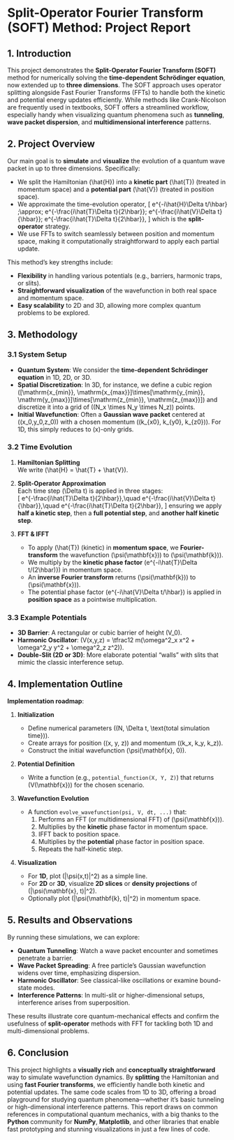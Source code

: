 # Split-Operator Fourier Transform (SOFT) Method: Project Report

## 1. Introduction

This project demonstrates the **Split-Operator Fourier Transform (SOFT)** method for numerically solving the **time-dependent Schrödinger equation**, now extended up to **three dimensions**. The SOFT approach uses operator splitting alongside Fast Fourier Transforms (FFTs) to handle both the kinetic and potential energy updates efficiently. While methods like Crank-Nicolson are frequently used in textbooks, SOFT offers a streamlined workflow, especially handy when visualizing quantum phenomena such as **tunneling**, **wave packet dispersion**, and **multidimensional interference** patterns.

## 2. Project Overview

Our main goal is to **simulate** and **visualize** the evolution of a quantum wave packet in up to three dimensions. Specifically:

- We split the Hamiltonian \(\hat{H}\) into a **kinetic part** \(\hat{T}\) (treated in momentum space) and a **potential part** \(\hat{V}\) (treated in position space).  
- We approximate the time-evolution operator,
  \[
    e^{-i\hat{H}\Delta t/\hbar} \;\approx\;
    e^{-\frac{i\hat{T}\Delta t}{2\hbar}}\;
    e^{-\frac{i\hat{V}\Delta t}{\hbar}}\;
    e^{-\frac{i\hat{T}\Delta t}{2\hbar}},
  \]
  which is the **split-operator** strategy.  
- We use FFTs to switch seamlessly between position and momentum space, making it computationally straightforward to apply each partial update.  

This method’s key strengths include:

- **Flexibility** in handling various potentials (e.g., barriers, harmonic traps, or slits).  
- **Straightforward visualization** of the wavefunction in both real space and momentum space.  
- **Easy scalability** to 2D and 3D, allowing more complex quantum problems to be explored.

## 3. Methodology

### 3.1 System Setup

- **Quantum System**: We consider the **time-dependent Schrödinger equation** in 1D, 2D, or 3D.  
- **Spatial Discretization**: In 3D, for instance, we define a cubic region \([\mathrm{x_{min}}, \mathrm{x_{max}}]\times[\mathrm{y_{min}}, \mathrm{y_{max}}]\times[\mathrm{z_{min}}, \mathrm{z_{max}}]\) and discretize it into a grid of \((N_x \times N_y \times N_z)\) points.  
- **Initial Wavefunction**: Often a **Gaussian wave packet** centered at \((x_0,y_0,z_0)\) with a chosen momentum \((k_{x0}, k_{y0}, k_{z0})\). For 1D, this simply reduces to \(x\)-only grids.

### 3.2 Time Evolution

1. **Hamiltonian Splitting**  
   We write \(\hat{H} = \hat{T} + \hat{V}\).  
   
2. **Split-Operator Approximation**  
   Each time step \(\Delta t\) is applied in three stages:  
   \[
     e^{-\frac{i\hat{T}\Delta t}{2\hbar}},\quad
     e^{-\frac{i\hat{V}\Delta t}{\hbar}},\quad
     e^{-\frac{i\hat{T}\Delta t}{2\hbar}},
   \]
   ensuring we apply **half a kinetic step**, then a **full potential step**, and **another half kinetic step**.

3. **FFT & IFFT**  
   - To apply \(\hat{T}\) (kinetic) in **momentum space**, we **Fourier-transform** the wavefunction \(\psi(\mathbf{x})\) to \(\psi(\mathbf{k})\).  
   - We multiply by the **kinetic phase factor** \(e^{-i\hat{T}\Delta t/(2\hbar)}\) in momentum space.  
   - An **inverse Fourier transform** returns \(\psi(\mathbf{k})\) to \(\psi(\mathbf{x})\).  
   - The potential phase factor \(e^{-i\hat{V}\Delta t/\hbar}\) is applied in **position space** as a pointwise multiplication.

### 3.3 Example Potentials

- **3D Barrier**: A rectangular or cubic barrier of height \(V_0\).  
- **Harmonic Oscillator**: \(V(x,y,z) = \tfrac12 m(\omega^2_x x^2 + \omega^2_y y^2 + \omega^2_z z^2)\).  
- **Double-Slit (2D or 3D)**: More elaborate potential “walls” with slits that mimic the classic interference setup.

## 4. Implementation Outline

**Implementation roadmap**:

1. **Initialization**  
   - Define numerical parameters \((N, \Delta t, \text{total simulation time})\).  
   - Create arrays for position \((x, y, z)\) and momentum \((k_x, k_y, k_z)\).  
   - Construct the initial wavefunction \(\psi(\mathbf{x}, 0)\).  

2. **Potential Definition**  
   - Write a function (e.g., `potential_function(X, Y, Z)`) that returns \(V(\mathbf{x})\) for the chosen scenario.

3. **Wavefunction Evolution**  
   - A function `evolve_wavefunction(psi, V, dt, ...)` that:  
     1. Performs an FFT (or multidimensional FFT) of \(\psi(\mathbf{x})\).  
     2. Multiplies by the **kinetic** phase factor in momentum space.  
     3. IFFT back to position space.  
     4. Multiplies by the **potential** phase factor in position space.  
     5. Repeats the half-kinetic step.  

4. **Visualization**  
   - For **1D**, plot \(|\psi(x,t)|^2\) as a simple line.  
   - For **2D** or **3D**, visualize **2D slices** or **density projections** of \(|\psi(\mathbf{x}, t)|^2\).  
   - Optionally plot \(|\psi(\mathbf{k}, t)|^2\) in momentum space.

## 5. Results and Observations

By running these simulations, we can explore:

- **Quantum Tunneling**: Watch a wave packet encounter and sometimes penetrate a barrier.  
- **Wave Packet Spreading**: A free particle’s Gaussian wavefunction widens over time, emphasizing dispersion.  
- **Harmonic Oscillator**: See classical-like oscillations or examine bound-state modes.  
- **Interference Patterns**: In multi-slit or higher-dimensional setups, interference arises from superposition.

These results illustrate core quantum-mechanical effects and confirm the usefulness of **split-operator** methods with FFT for tackling both 1D and multi-dimensional problems.

## 6. Conclusion

This project highlights a **visually rich** and **conceptually straightforward** way to simulate wavefunction dynamics. By **splitting** the Hamiltonian and using **fast Fourier transforms**, we efficiently handle both kinetic and potential updates. The same code scales from 1D to 3D, offering a broad playground for studying quantum phenomena—whether it’s basic tunneling or high-dimensional interference patterns. This report draws on common references in computational quantum mechanics, with a big thanks to the **Python** community for **NumPy**, **Matplotlib**, and other libraries that enable fast prototyping and stunning visualizations in just a few lines of code.

